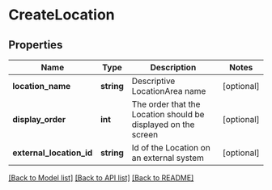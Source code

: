 # CreateLocation

## Properties
Name | Type | Description | Notes
------------ | ------------- | ------------- | -------------
**location_name** | **string** | Descriptive LocationArea name | [optional] 
**display_order** | **int** | The order that the Location should be displayed on the screen | [optional] 
**external_location_id** | **string** | Id of the Location on an external system | [optional] 

[[Back to Model list]](../README.md#documentation-for-models) [[Back to API list]](../README.md#documentation-for-api-endpoints) [[Back to README]](../README.md)



